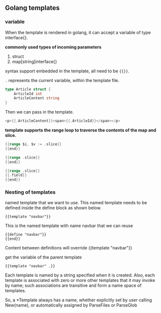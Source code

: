 ## Golang templates

### variable

When the template is rendered in golang, it can accept a variable of type interface{}.

**commonly used types of incoming parameters**

1. struct
2. map[string]interface{}

syntax support embedded in the template, all need to be `{{}}`.

`.` represents the current variable, within the template file.

```Go
type Article struct {
    ArticleId int
    ArticleContent string
}
```

Then we can pass in the template.

```Go
<p>{{.ArticleContent}}<span>{{.ArticleId}}</span></p>
```

**template supports the range loop to traverse the contents of the map and slice.**

```Go
{{range $i, $v := .slice}}
{{end}}

{{range .slice}}
{{end}}

{{range .slice}}
{{.field}}
{{end}}
```

### Nesting of templates

named template that we want to use. This named template needs to be defined inside
the define block as shown below.

```
{{template "navbar"}}
```

This is the named template with name navbar that we can reuse
```
{{define "navbar"}}
{{end}}
```

Content between definitions will override {{template "navbar"}}

get the variable of the parent template

```
{{template "navbar" .}}
```

Each template is named by a string specified when it is created. Also, each template is associated with zero or more other templates that it may invoke by name; such associations are transitive and form a name space of templates. 

So, a *Template always has a name, whether explicitly set by user calling New(name), or automatically assigned by ParseFiles or ParseGlob
